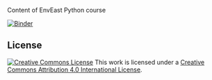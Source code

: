 Content of EnvEast Python course

[![Binder](http://mybinder.org/badge.svg)](http://mybinder.org:/repo/ueapy/enveast_python_course_materials)

## License

[![Creative Commons
License](https://i.creativecommons.org/l/by/4.0/88x31.png)](http://creativecommons.org/licenses/by/4.0/)
This work is licensed under a
[Creative Commons Attribution 4.0 International
License](http://creativecommons.org/licenses/by/4.0/).
